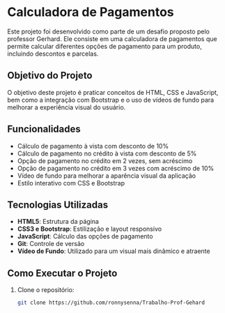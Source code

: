 # Calculadora de Pagamentos

Este projeto foi desenvolvido como parte de um desafio proposto pelo professor Gerhard. Ele consiste em uma calculadora de pagamentos que permite calcular diferentes opções de pagamento para um produto, incluindo descontos e parcelas.

## Objetivo do Projeto

O objetivo deste projeto é praticar conceitos de HTML, CSS e JavaScript, bem como a integração com Bootstrap e o uso de vídeos de fundo para melhorar a experiência visual do usuário.

## Funcionalidades

- Cálculo de pagamento à vista com desconto de 10%
- Cálculo de pagamento no crédito à vista com desconto de 5%
- Opção de pagamento no crédito em 2 vezes, sem acréscimo
- Opção de pagamento no crédito em 3 vezes com acréscimo de 10%
- Vídeo de fundo para melhorar a aparência visual da aplicação
- Estilo interativo com CSS e Bootstrap

## Tecnologias Utilizadas

- **HTML5**: Estrutura da página
- **CSS3 e Bootstrap**: Estilização e layout responsivo
- **JavaScript**: Cálculo das opções de pagamento
- **Git**: Controle de versão
- **Vídeo de Fundo**: Utilizado para um visual mais dinâmico e atraente

## Como Executar o Projeto

1. Clone o repositório:
   ```bash
   git clone https://github.com/ronnysenna/Trabalho-Prof-Gehard
